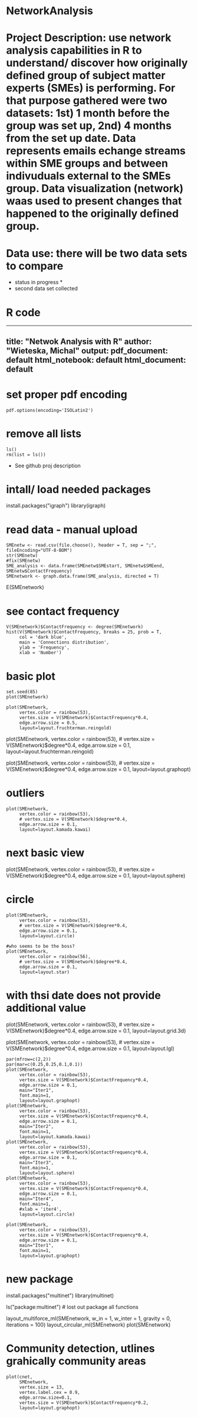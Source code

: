 # NetworkAnalysis
# Project Description: use network analysis capabilities in R to understand/ discover how originally defined group of subject matter experts (SMEs) is performing. For that purpose gathered were two datasets: 1st) 1 month before the group was set up, 2nd) 4 months from the set up date. Data represents emails echange streams within SME groups and between indivuduals external to the SMEs group. Data visualization (network) waas used to present changes that happened to the originally defined group. 

# Data use: there will be two data sets to compare

* status in progress *
* second data set collected

# R code # 
---
title: "Netwok Analysis with R"
author: "Wieteska, Michal"
output:
  pdf_document: default
  html_notebook: default
  html_document: default
---
# set proper pdf encoding
```{r, echo=FALSE}
pdf.options(encoding='ISOLatin2')
```

# remove all lists
```{r}
ls()
rm(list = ls())
```

* See github proj description


# intall/ load needed packages
install.packages("igraph")
library(igraph)

# read data - manual upload
```{r}
SMEnetw <- read.csv(file.choose(), header = T, sep = ";", fileEncoding="UTF-8-BOM")
str(SMEnetw)
#fix(SMEnetw)
SME_analysis <- data.frame(SMEnetw$SMEstart, SMEnetw$SMEend, SMEnetw$ContactFrequency)
SMEnetwork <- graph.data.frame(SME_analysis, directed = T)
```



E(SMEnetwork)

# see contact frequency
```{r}
V(SMEnetwork)$ContactFrequency <- degree(SMEnetwork)
hist(V(SMEnetwork)$ContactFrequency, breaks = 25, prob = T,
     col = 'dark blue',
     main = 'Connections distribution',
     ylab = 'Frequency',
     xlab = 'Number')
```

# basic plot
```{r}
set.seed(85)
plot(SMEnetwork)
```
```{r}
plot(SMEnetwork,
     vertex.color = rainbow(53),
     vertex.size = V(SMEnetwork)$ContactFrequency*0.4,
     edge.arrow.size = 0.5,
     layout=layout.fruchterman.reingold)
```



plot(SMEnetwork,
     vertex.color = rainbow(53),
     # vertex.size = V(SMEnetwork)$degree*0.4,
     edge.arrow.size = 0.1,
     layout=layout.fruchterman.reingold)




plot(SMEnetwork,
     vertex.color = rainbow(53),
     # vertex.size = V(SMEnetwork)$degree*0.4,
     edge.arrow.size = 0.1,
     layout=layout.graphopt)

# outliers
```{r}
plot(SMEnetwork,
     vertex.color = rainbow(53),
     # vertex.size = V(SMEnetwork)$degree*0.4,
     edge.arrow.size = 0.1,
     layout=layout.kamada.kawai)
```


# next basic view
plot(SMEnetwork,
     vertex.color = rainbow(53),
     # vertex.size = V(SMEnetwork)$degree*0.4,
     edge.arrow.size = 0.1,
     layout=layout.sphere)

# circle
```{r}
plot(SMEnetwork,
     vertex.color = rainbow(53),
     # vertex.size = V(SMEnetwork)$degree*0.4,
     edge.arrow.size = 0.1,
     layout=layout.circle)
```


```{r}
#who seems to be the boss?
plot(SMEnetwork,
     vertex.color = rainbow(56),
     # vertex.size = V(SMEnetwork)$degree*0.4,
     edge.arrow.size = 0.1,
     layout=layout.star)
```

# with thsi date does not provide additional value
plot(SMEnetwork,
     vertex.color = rainbow(53),
     # vertex.size = V(SMEnetwork)$degree*0.4,
     edge.arrow.size = 0.1,
     layout=layout.grid.3d)

plot(SMEnetwork,
     vertex.color = rainbow(53),
     # vertex.size = V(SMEnetwork)$degree*0.4,
     edge.arrow.size = 0.1,
     layout=layout.lgl)

```{r}
par(mfrow=c(2,2))
par(mar=c(0.25,0.25,0.1,0.1))
plot(SMEnetwork,
     vertex.color = rainbow(53),
     vertex.size = V(SMEnetwork)$ContactFrequency*0.4,
     edge.arrow.size = 0.1,
     main="Iter1",
     font.main=1,
     layout=layout.graphopt)
plot(SMEnetwork,
     vertex.color = rainbow(53),
     vertex.size = V(SMEnetwork)$ContactFrequency*0.4,
     edge.arrow.size = 0.1,
     main="Iter2",
     font.main=1,
     layout=layout.kamada.kawai)
plot(SMEnetwork,
     vertex.color = rainbow(53),
     vertex.size = V(SMEnetwork)$ContactFrequency*0.4,
     edge.arrow.size = 0.1,
     main="Iter3",
     font.main=1,
     layout=layout.sphere)
plot(SMEnetwork,
     vertex.color = rainbow(53),
     vertex.size = V(SMEnetwork)$ContactFrequency*0.4,
     edge.arrow.size = 0.1,
     main="Iter4",
     font.main=1,
     #xlab = 'iter4',
     layout=layout.circle)
```



``` {r}
plot(SMEnetwork,
     vertex.color = rainbow(53),
     vertex.size = V(SMEnetwork)$ContactFrequency*0.4,
     edge.arrow.size = 0.1,
     main="Iter1",
     font.main=1,
     layout=layout.graphopt)
```



# new package
install.packages("multinet")
library(multinet)

ls("package:multinet") # lost out package all functions

layout_multiforce_ml(SMEnetwork, w_in = 1, w_inter = 1, gravity = 0, iterations = 100)
layout_circular_ml(SMEnetwork)
plot(SMEnetwork)

# Community detection, utlines grahically  community areas

```{r}
plot(cnet,
     SMEnetwork,
     vertex.size = 13,
     vertex.label.cex = 0.9,
     edge.arrow.size=0.1,
     vertex.size = V(SMEnetwork)$ContactFrequency*0.2,
     layout=layout.graphopt)
```    
